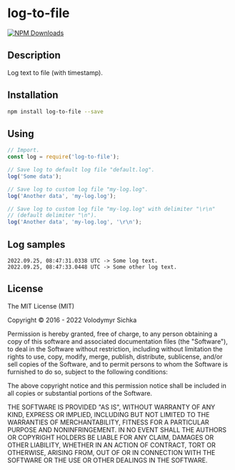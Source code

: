 # log-to-file

[![NPM Downloads][downloads-image]][downloads-url]

## Description

Log text to file (with timestamp).

## Installation

```sh
npm install log-to-file --save
```

## Using

```js
// Import.
const log = require('log-to-file');

// Save log to default log file "default.log".
log('Some data');

// Save log to custom log file "my-log.log".
log('Another data', 'my-log.log');

// Save log to custom log file "my-log.log" with delimiter "\r\n"
// (default delimiter "\n").
log('Another data', 'my-log.log', '\r\n');
```

## Log samples

```
2022.09.25, 08:47:31.0338 UTC -> Some log text.
2022.09.25, 08:47:33.0448 UTC -> Some other log text.
```

## License

The MIT License (MIT)

Copyright © 2016 - 2022 Volodymyr Sichka

Permission is hereby granted, free of charge, to any person obtaining a copy of this software and associated documentation files (the "Software"), to deal in the Software without restriction, including without limitation the rights to use, copy, modify, merge, publish, distribute, sublicense, and/or sell copies of the Software, and to permit persons to whom the Software is furnished to do so, subject to the following conditions:

The above copyright notice and this permission notice shall be included in all copies or substantial portions of the Software.

THE SOFTWARE IS PROVIDED "AS IS", WITHOUT WARRANTY OF ANY KIND, EXPRESS OR IMPLIED, INCLUDING BUT NOT LIMITED TO THE WARRANTIES OF MERCHANTABILITY, FITNESS FOR A PARTICULAR PURPOSE AND NONINFRINGEMENT. IN NO EVENT SHALL THE AUTHORS OR COPYRIGHT HOLDERS BE LIABLE FOR ANY CLAIM, DAMAGES OR OTHER LIABILITY, WHETHER IN AN ACTION OF CONTRACT, TORT OR OTHERWISE, ARISING FROM, OUT OF OR IN CONNECTION WITH THE SOFTWARE OR THE USE OR OTHER DEALINGS IN THE SOFTWARE.

[downloads-image]: https://img.shields.io/npm/dm/log-to-file.svg
[downloads-url]: https://npmjs.org/package/log-to-file
